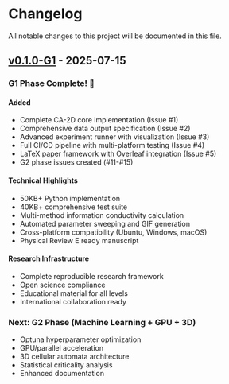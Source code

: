 # Changelog

All notable changes to this project will be documented in this file.

## [v0.1.0-G1] - 2025-07-15

### G1 Phase Complete! 🎉

#### Added
- Complete CA-2D core implementation (Issue #1)
- Comprehensive data output specification (Issue #2) 
- Advanced experiment runner with visualization (Issue #3)
- Full CI/CD pipeline with multi-platform testing (Issue #4)
- LaTeX paper framework with Overleaf integration (Issue #5)
- G2 phase issues created (#11-#15)

#### Technical Highlights
- 50KB+ Python implementation
- 40KB+ comprehensive test suite
- Multi-method information conductivity calculation
- Automated parameter sweeping and GIF generation
- Cross-platform compatibility (Ubuntu, Windows, macOS)
- Physical Review E ready manuscript

#### Research Infrastructure
- Complete reproducible research framework
- Open science compliance
- Educational material for all levels
- International collaboration ready

### Next: G2 Phase (Machine Learning + GPU + 3D)
- Optuna hyperparameter optimization
- GPU/parallel acceleration
- 3D cellular automata architecture  
- Statistical criticality analysis
- Enhanced documentation

[v0.1.0-G1]: https://github.com/Da-P-AIP/Da-P_Satulon/releases/tag/v0.1.0-G1